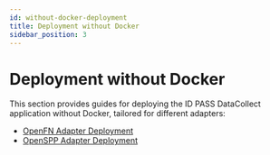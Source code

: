 ```yaml
---
id: without-docker-deployment
title: Deployment without Docker
sidebar_position: 3
---
```


# Deployment without Docker

This section provides guides for deploying the ID PASS DataCollect application without Docker, tailored for different adapters:

*   [OpenFN Adapter Deployment](./without-docker-openfn-deployment.md)
*   [OpenSPP Adapter Deployment](./without-docker-openspp-deployment.md)
